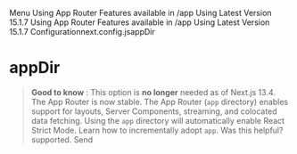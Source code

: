 Menu
Using App Router
Features available in /app
Using Latest Version
15.1.7
Using App Router
Features available in /app
Using Latest Version
15.1.7
Configurationnext.config.jsappDir
# appDir
> **Good to know** : This option is **no longer** needed as of Next.js 13.4. The App Router is now stable.
The App Router (`app` directory) enables support for layouts, Server Components, streaming, and colocated data fetching.
Using the `app` directory will automatically enable React Strict Mode. Learn how to incrementally adopt `app`.
Was this helpful?
supported.
Send
